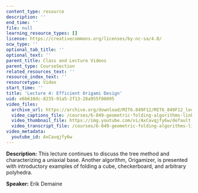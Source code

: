 ```yaml
---
content_type: resource
description: ''
end_time: ''
file: null
learning_resource_types: []
license: https://creativecommons.org/licenses/by-nc-sa/4.0/
ocw_type: ''
optional_tab_title: ''
optional_text: ''
parent_title: Class and Lecture Videos
parent_type: CourseSection
related_resources_text: ''
resource_index_text: ''
resourcetype: Video
start_time: ''
title: 'Lecture 4: Efficient Origami Design'
uid: e6b610dc-8235-91a5-2f13-28a955f86095
video_files:
  archive_url: https://archive.org/download/MIT6.849F12/MIT6_849F12_lec04_300k.mp4
  video_captions_file: /courses/6-849-geometric-folding-algorithms-linkages-origami-polyhedra-fall-2012/b69243de951d518288f5acf21627b528_AxCavqjfy6w.vtt
  video_thumbnail_file: https://img.youtube.com/vi/AxCavqjfy6w/default.jpg
  video_transcript_file: /courses/6-849-geometric-folding-algorithms-linkages-origami-polyhedra-fall-2012/4dfe7a2f3bd689730752e005f5a0dcbb_AxCavqjfy6w.pdf
video_metadata:
  youtube_id: AxCavqjfy6w
---
```


**Description:** This lecture continues to discuss the tree method and characterizing a uniaxial base. Another algorithm, Origamizer, is presented with introductory examples of folding a cube, checkerboard, and arbitrary polyhedra.

**Speaker:** Erik Demaine

